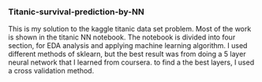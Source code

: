 ### Titanic-survival-prediction-by-NN

This is my solution to the kaggle titanic data set problem.
Most of the work is shown in the titanic NN notebook. 
The notebook is divided into four section, for EDA analysis and applying machine learning algorithm.
I used different methods of sklearn, but the best result was from doing a 5 layer neural network that I learned from coursera.
to find a the best layers, I used a cross validation method.
